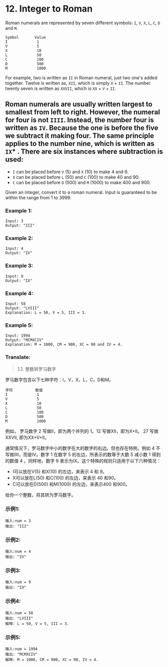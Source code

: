 # 12. Integer to Roman

Roman numerals are represented by seven different symbols: `I`, `V`, `X`, `L`, `C`, `D` and `M`.

```
Symbol       Value
I             1
V             5
X             10
L             50
C             100
D             500
M             1000
```

For example, two is written as `II` in Roman numeral, just two one's added together. Twelve is written as, `XII`, which is simply `X` + `II`. The number twenty seven is written as `XXVII`, which is `XX` + `V` + `II`.

Roman numerals are usually written largest to smallest from left to right. However, the numeral for four is not `IIII`. Instead, the number four is written as `IV`. Because the one is before the five we subtract it making four. The same principle applies to the number nine, which is written as `IX`* . There are six instances where subtraction is used:
-
* `I` can be placed before `V` (5) and `X` (10) to make 4 and 9. 
* `X` can be placed before `L` (50) and `C` (100) to make 40 and 90. 
* `C` can be placed before `D` (500) and `M` (1000) to make 400 and 900.

Given an integer, convert it to a roman numeral. Input is guaranteed to be within the range from 1 to 3999.

### Example 1:

```
Input: 3
Output: "III"
```

### Example 2:

```
Input: 4
Output: "IV"
```

### Example 3:

```
Input: 9
Output: "IX"
```

### Example 4:

```
Input: 58
Output: "LVIII"
Explanation: L = 50, V = 5, III = 3.
```

### Example 5:

```
Input: 1994
Output: "MCMXCIV"
Explanation: M = 1000, CM = 900, XC = 90 and IV = 4.
```

### Translate:

> 12. 整数转罗马数字

罗马数字包含以下七种字符：I，V，X，L，C，D和M。
```
字符          数值
I             1
V             5
X             10
L             50
C             100
D             500
M             1000
```
例如， 罗马数字 2 写做II，即为两个并列的 1。12 写做XII，即为X+II。 27 写做XXVII, 即为XX+V+II。

通常情况下，罗马数字中小的数字在大的数字的右边。但也存在特例，例如 4 不写做IIII，而是IV。数字 1 在数字 5 的左边，所表示的数等于大数 5 减小数 1 得到的数值 4 。同样地，数字 9 表示为IX。这个特殊的规则只适用于以下六种情况：

* I可以放在V(5) 和X(10) 的左边，来表示 4 和 9。
* X可以放在L(50) 和C(100) 的左边，来表示 40 和90。
* C可以放在D(500) 和M(1000) 的左边，来表示400 和900。

给你一个整数，将其转为罗马数字。

### 示例1:

```
输入:num = 3
输出: "III"
```

### 示例2:

```
输入:num = 4
输出: "IV"
```

### 示例3:

```
输入:num = 9
输出: "IX"
```

### 示例4:

```
输入:num = 58
输出: "LVIII"
解释: L = 50, V = 5, III = 3.
```

### 示例5:

```
输入:num = 1994
输出: "MCMXCIV"
解释: M = 1000, CM = 900, XC = 90, IV = 4.
```